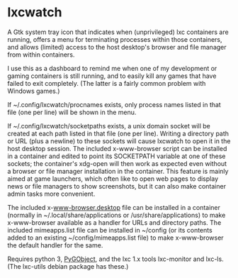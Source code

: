 # lxcwatch

A Gtk system tray icon that indicates when (unprivileged) lxc containers are
running, offers a menu for terminating processes within those containers, and
allows (limited) access to the host desktop's browser and file manager from
within containers.

I use this as a dashboard to remind me when one of my development or gaming
containers is still running, and to easily kill any games that have failed to
exit completely. (The latter is a fairly common problem with Windows games.)

If ~/.config/lxcwatch/procnames exists, only process names listed in that file
(one per line) will be shown in the menu.

If ~/.config/lxcwatch/socketpaths exists, a unix domain socket will be created
at each path listed in that file (one per line). Writing a directory path or
URL (plus a newline) to these sockets will cause lxcwatch to open it in the
host desktop session. The included x-www-browser script can be installed in a
container and edited to point its SOCKETPATH variable at one of these sockets;
the container's xdg-open will then work as expected even without a browser or
file manager installation in the container. This feature is mainly aimed at
game launchers, which often like to open web pages to display news or file
managers to show screenshots, but it can also make container admin tasks more
convenient.

The included x-www-browser.desktop file can be installed in a container
(normally in ~/.local/share/applications or /usr/share/applications) to make
x-www-browser available as a handler for URLs and directory paths. The included
mimeapps.list file can be installed in ~/config (or its contents added to an
existing ~/config/mimeapps.list file) to make x-www-browser the default handler
for the same.

Requires python 3, [PyGObject](https://pygobject.readthedocs.io/), and the
lxc 1.x tools lxc-monitor and lxc-ls. (The lxc-utils debian package has these.)
